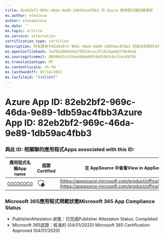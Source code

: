 ```yaml
---
title: 82eb2bf2-969c-46da-9e89-1db59ac4fbb3 的 Azure 應用程式識別碼資訊
ms.author: elmalova
author: elenamalova
ms.date: ''
ms.topic: article
ms.service: attestation
certification_type: certified
description: 所有適用于82eb2bf2-969c-46da-9e89-1db59ac4fbb3 的安全性和符合性資訊資訊。
ms.openlocfilehash: fa70d1660e92af5951bcec2fc0c5aeb837964bab
ms.sourcegitcommit: 0098942ce316ab984e09fd9d2063cbc516c8bfb5
ms.translationtype: MT
ms.contentlocale: zh-TW
ms.lasthandoff: 07/14/2021
ms.locfileid: "53421847"
---
```

# <a name="azure-app-id-82eb2bf2-969c-46da-9e89-1db59ac4fbb3"></a><span data-ttu-id="7d4df-103">Azure App ID: 82eb2bf2-969c-46da-9e89-1db59ac4fbb3</span><span class="sxs-lookup"><span data-stu-id="7d4df-103">Azure App ID: 82eb2bf2-969c-46da-9e89-1db59ac4fbb3</span></span>


### <a name="apps-associated-with-this-id"></a><span data-ttu-id="7d4df-104">與此 ID: 相關聯的應用程式</span><span class="sxs-lookup"><span data-stu-id="7d4df-104">Apps associated with this ID:</span></span>
| <span data-ttu-id="7d4df-105">**應用程式名稱**</span><span class="sxs-lookup"><span data-stu-id="7d4df-105">**App name**</span></span> | <span data-ttu-id="7d4df-106">**認證**</span><span class="sxs-lookup"><span data-stu-id="7d4df-106">**Certified**</span></span> | <span data-ttu-id="7d4df-107">**在 AppSource 中查看**</span><span class="sxs-lookup"><span data-stu-id="7d4df-107">**View in AppSource**</span></span> |
|-|-|-|
| [<span data-ttu-id="7d4df-108">COCO</span><span class="sxs-lookup"><span data-stu-id="7d4df-108">COCO</span></span>](https://docs.microsoft.com/en-us/microsoft-365-app-certification/forward/WA200001468) | <img alt="Certified application badge" src="../media/certified-badge.png" height="25" width="25" /> | [https://appsource.microsoft.com/product/office/WA200001468](https://appsource.microsoft.com/product/office/WA200001468) |

### <a name="microsoft-365-app-compliance-status"></a><span data-ttu-id="7d4df-109">Microsoft 365應用程式規範狀態</span><span class="sxs-lookup"><span data-stu-id="7d4df-109">Microsoft 365 App Compliance Status</span></span>
- <span data-ttu-id="7d4df-110">PublisherAttestaton 狀態：已完成</span><span class="sxs-lookup"><span data-stu-id="7d4df-110">Publisher Attestaton Status: Completed</span></span>
- <span data-ttu-id="7d4df-111">Microsoft 365認證：核准的 (04/01/2020) </span><span class="sxs-lookup"><span data-stu-id="7d4df-111">Microsoft 365 Certification: Approved (04/01/2020)</span></span>
